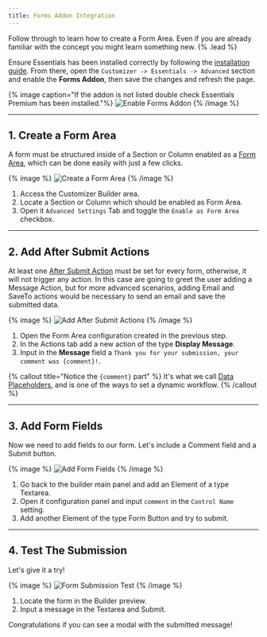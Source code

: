 ```yaml
---
title: Forms Addon Integration
---
```


Follow through to learn how to create a Form Area. Even if you are already familiar with the concept you might learn something new. {% .lead %}

Ensure Essentials has been installed correctly by following the [installation guide](/essentials-for-yoothemepro/integration#installation). From there, open the `Customizer -> Essentials -> Advanced` section and enable the **Forms Addon**, then save the changes and refresh the page.

{% image caption="If the addon is not listed double check Essentials Premium has been installed."%}
![Enable Forms Addon](/assets/ytp/forms/integration/enable-addon.gif)
{% /image %}

---

## 1. Create a Form Area

A form must be structured inside of a Section or Column enabled as a [Form Area](../form-area), which can be done easily with just a few clicks.

{% image %}
![Create a Form Area](/assets/ytp/forms/integration/create-form-area.gif)
{% /image %}

1. Access the Customizer Builder area.
1. Locate a Section or Column which should be enabled as Form Area.
1. Open it `Advanced Settings` Tab and toggle the `Enable as Form Area` checkbox.

---

## 2. Add After Submit Actions

At least one [After Submit Action](../after-submit-actions) must be set for every form, otherwise, it will not trigger any action. In this case are going to greet the user adding a Message Action, but for more advanced scenarios, adding Email and SaveTo actions would be necessary to send an email and save the submitted data.

{% image %}
![Add After Submit Actions](/assets/ytp/forms/integration/add-form-actions.gif)
{% /image %}

1. Open the Form Area configuration created in the previous step.
1. In the Actions tab add a new action of the type **Display Message**.
1. Input in the **Message** field a `Thank you for your submission, your comment was {comment}!`.

{% callout title="Notice the `{comment}` part" %}
It's what we call [Data Placeholders](../dynamic#data-placeholders), and is one of the ways to set a dynamic workflow.
{% /callout %}

---

## 3. Add Form Fields

Now we need to add fields to our form. Let's include a Comment field and a Submit button.

{% image %}
![Add Form Fields](/assets/ytp/forms/integration/add-form-fields.gif)
{% /image %}

1. Go back to the builder main panel and add an Element of a type Textarea.
1. Open it configuration panel and input `comment` in the `Control Name` setting.
1. Add another Element of the type Form Button and try to submit.

---

## 4. Test The Submission

Let's give it a try!

{% image %}
![Form Submission Test](/assets/ytp/forms/integration/submission-test.webp)
{% /image %}

1. Locate the form in the Builder preview.
1. Input a message in the Textarea and Submit.

Congratulations if you can see a modal with the submitted message!
